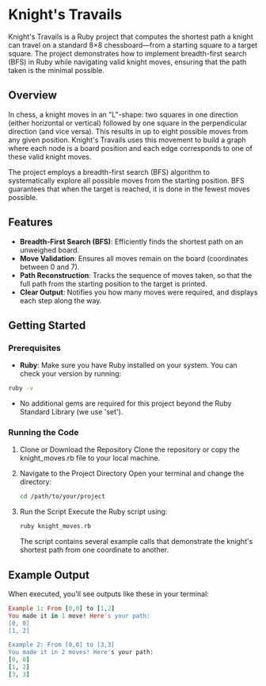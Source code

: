 # Knight's Travails

Knight's Travails is a Ruby project that computes the shortest path a knight can travel on a standard 8×8 chessboard—from a starting square to a target square. The project demonstrates how to implement breadth-first search (BFS) in Ruby while navigating valid knight moves, ensuring that the path taken is the minimal possible.

## Overview

In chess, a knight moves in an "L"-shape: two squares in one direction (either horizontal or vertical) followed by one square in the perpendicular direction (and vice versa). This results in up to eight possible moves from any given position. Knight's Travails uses this movement to build a graph where each node is a board position and each edge corresponds to one of these valid knight moves.

The project employs a breadth-first search (BFS) algorithm to systematically explore all possible moves from the starting position. BFS guarantees that when the target is reached, it is done in the fewest moves possible.

## Features
- **Breadth-First Search (BFS)**: Efficiently finds the shortest path on an unweighed board.
- **Move Validation**: Ensures all moves remain on the board (coordinates between 0 and 7).
- **Path Reconstruction**: Tracks the sequence of moves taken, so that the full path from the starting position to the target is printed.
- **Clear Output**: Notifies you how many moves were required, and displays each step along the way.

## Getting Started

### Prerequisites
- **Ruby**: Make sure you have Ruby installed on your system. You can check your version by running:
```bash
ruby -v
```
- No additional gems are required for this project beyond the Ruby Standard Library (we use 'set').

### Running the Code
1. Clone or Download the Repository
   Clone the repository or copy the knight_moves.rb file to your local machine.

2. Navigate to the Project Directory
   Open your terminal and change the directory:
   ```bash
   cd /path/to/your/project
   ```
3. Run the Script
   Execute the Ruby script using:
   ```bash
   ruby knight_moves.rb
   ```
   The script contains several example calls that demonstrate the knight's shortest path from one coordinate to another.

## Example Output

When executed, you'll see outputs like these in your terminal:
``` ruby
Example 1: From [0,0] to [1,2]
You made it in 1 move! Here's your path:
[0, 0]
[1, 2]

Example 2: From [0,0] to [3,3]
You made it in 2 moves! Here's your path:
[0, 0]
[1, 2]
[3, 3]
```

